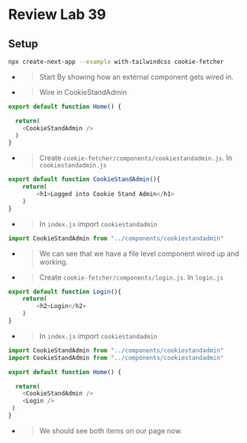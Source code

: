 # Review Lab 39 

## Setup

```bash
npx create-next-app --example with-tailwindcss cookie-fetcher
```

- > Start By showing how an external component gets wired in.
- > Wire in CookieStandAdmin

```js
export default function Home() {

  return(
    <CookieStandAdmin />
  )
}
```

- > Create `cookie-fetcher/components/cookiestandadmin.js`.  In `cookiestandadmin.js`

```js
export default function CookieStandAdmin(){
    return(
        <h1>Logged into Cookie Stand Admin</h1>
    )
}
```

- > In `index.js` import `cookiestandadmin`

```js
import CookieStandAdmin from "../components/cookiestandadmin"
```

- > We can see that we have a file level component wired up and working.  

- > Create `cookie-fetcher/components/login.js`.  In `login.js`

```js
export default function Login(){
    return(
        <h2>Login</h2>
    )
}
```

- > In `index.js` import `cookiestandadmin`

```js
import CookieStandAdmin from "../components/cookiestandadmin"
import CookieStandAdmin from "../components/cookiestandadmin"

export default function Home() {

  return(
    <CookieStandAdmin />
    <Login />
 )
}
```

- > We should see both items on our page now.